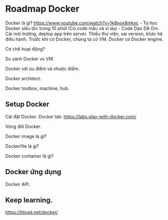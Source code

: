 # Roadmap Docker

Docker là gì?
https://www.youtube.com/watch?v=1k8pox8mkxc - Tự học Docker siêu tốc trong 10 phút (Có code mẫu và ví dụ) - Code Dạo Dễ Òm.
Cài môi trường, deplop app trên server. Thiếu thư viện, sai version, khác hệ điều hành. Trước khi có Docker, chúng ta có VM. Docker có Docker engine.

Cơ chế hoạt động?

So sánh Docker vs VM.

Docker với ưu điểm và nhược điểm.

Docker architect.

Docker toolbox, machine, hub.

## Setup Docker

Cài đặt Docker.
Docker lab: https://labs.play-with-docker.com/

Vòng đời Docker.

Docker image là gì?

Dockerfile là gì?

Docker container là gì?

## Docker ứng dụng

Docker API.

## Keep learning.

https://blogd.net/docker/